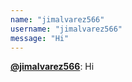 ```yaml
---
name: "jimalvarez566"
username: "jimalvarez566"
message: "Hi"
---
```


[**@jimalvarez566**](https://github.com/jimalvarez566): Hi

